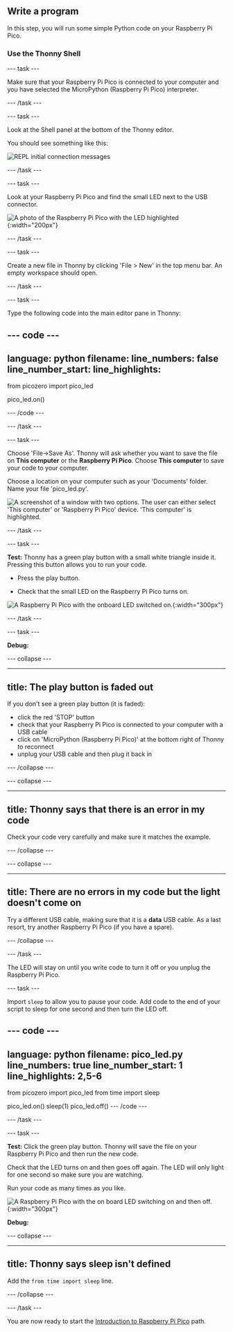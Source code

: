 ## Write a program

In this step, you will run some simple Python code on your Raspberry Pi Pico.

### Use the Thonny Shell

--- task ---

Make sure that your Raspberry Pi Pico is connected to your computer and you have selected the MicroPython (Raspberry Pi Pico) interpreter.

--- /task ---

--- task ---

Look at the Shell panel at the bottom of the Thonny editor. 

You should see something like this:

![REPL initial connection messages](images/repl-connected.png)

--- /task ---

--- task ---

Look at your Raspberry Pi Pico and find the small LED next to the USB connector. 

![A photo of the Raspberry Pi Pico with the LED highlighted](images/Pico-onboard-LED.jpeg){:width="200px"}

--- /task ---

--- task ---

Create a new file in Thonny by clicking 'File > New' in the top menu bar. An empty workspace should open.

--- /task ---

--- task ---

Type the following code into the main editor pane in Thonny:

--- code ---
---
language: python
filename: 
line_numbers: false
line_number_start: 
line_highlights: 
---
from picozero import pico_led 

pico_led.on()

--- /code ---

--- /task ---

--- task ---

Choose 'File->Save As'. Thonny will ask whether you want to save the file on **This computer** or the **Raspberry Pi Pico**. Choose **This computer** to save your code to your computer.  

Choose a location on your computer such as your 'Documents' folder. Name your file 'pico_led.py'.

![A screenshot of a window with two options. The user can either select 'This computer' or 'Raspberry Pi Pico' device. 'This computer' is highlighted.](images/save-on-computer.png)

--- /task ---

--- task ---

**Test:** Thonny has a green play button with a small white triangle inside it. Pressing this button allows you to run your code. 

+ Press the play button.  

+ Check that the small LED on the Raspberry Pi Pico turns on. 

![A Raspberry Pi Pico with the onboard LED switched on.](images/led-on.jpeg){:width="300px"}

--- /task ---

--- task ---

**Debug:** 

--- collapse ---

---
title: The play button is faded out
---

If you don't see a green play button (it is faded):
+ click the red 'STOP' button
+ check that your Raspberry Pi Pico is connected to your computer with a USB cable
+ click on 'MicroPython (Raspberry Pi Pico)' at the bottom right of Thonny to reconnect
+ unplug your USB cable and then plug it back in

--- /collapse ---

--- collapse ---

---
title: Thonny says that there is an error in my code
---

Check your code very carefully and make sure it matches the example.

--- /collapse ---

--- collapse ---

---
title: There are no errors in my code but the light doesn't come on
---

Try a different USB cable, making sure that it is a **data** USB cable. As a last resort, try another Raspberry Pi Pico (if you have a spare).

--- /collapse ---

--- /task ---

The LED will stay on until you write code to turn it off or you unplug the Raspberry Pi Pico.

--- task ---

Import `sleep` to allow you to pause your code. Add code to the end of your script to sleep for one second and then turn the LED off. 

--- code ---
---
language: python
filename: pico_led.py
line_numbers: true
line_number_start: 1
line_highlights: 2,5-6
---
from picozero import pico_led
from time import sleep

pico_led.on()
sleep(1)
pico_led.off()
--- /code ---

--- /task ---

--- task ---

**Test:** Click the green play button. Thonny will save the file on your Raspberry Pi Pico and then run the new code. 

Check that the LED turns on and then goes off again. The LED will only light for one second so make sure you are watching.

Run your code as many times as you like. 

![A Raspberry Pi Pico with the on board LED switching on and then off.](images/led-on-off.gif){:width="300px"}

**Debug:**

--- collapse ---

---
title: Thonny says sleep isn't defined
---

Add the `from time import sleep` line. 

--- /collapse ---

--- /task ---

You are now ready to start the [Introduction to Raspberry Pi Pico](https://projects.raspberrypi.org/en/pathways/pico-intro) path.
